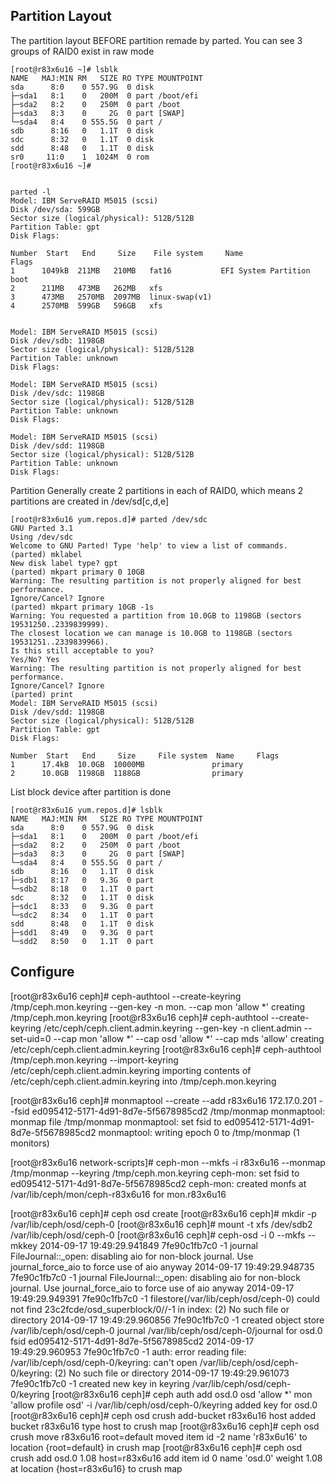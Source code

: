 ## Partition Layout

The partition layout BEFORE partition remade by parted. You can see 3 groups of RAID0 exist in raw mode

	[root@r83x6u16 ~]# lsblk
	NAME   MAJ:MIN RM   SIZE RO TYPE MOUNTPOINT
	sda      8:0    0 557.9G  0 disk 
	├─sda1   8:1    0   200M  0 part /boot/efi
	├─sda2   8:2    0   250M  0 part /boot
	├─sda3   8:3    0     2G  0 part [SWAP]
	└─sda4   8:4    0 555.5G  0 part /
	sdb      8:16   0   1.1T  0 disk 
	sdc      8:32   0   1.1T  0 disk 
	sdd      8:48   0   1.1T  0 disk 
	sr0     11:0    1  1024M  0 rom  
	[root@r83x6u16 ~]# 


	parted -l
	Model: IBM ServeRAID M5015 (scsi)
	Disk /dev/sda: 599GB
	Sector size (logical/physical): 512B/512B
	Partition Table: gpt
	Disk Flags: 

	Number  Start   End     Size    File system     Name                  Flags
 	1      1049kB  211MB   210MB   fat16           EFI System Partition  boot
 	2      211MB   473MB   262MB   xfs
 	3      473MB   2570MB  2097MB  linux-swap(v1)
 	4      2570MB  599GB   596GB   xfs


	Model: IBM ServeRAID M5015 (scsi)                                         
	Disk /dev/sdb: 1198GB
	Sector size (logical/physical): 512B/512B
	Partition Table: unknown
	Disk Flags: 

	Model: IBM ServeRAID M5015 (scsi)                                         
	Disk /dev/sdc: 1198GB
	Sector size (logical/physical): 512B/512B
	Partition Table: unknown
	Disk Flags: 

	Model: IBM ServeRAID M5015 (scsi)                                         
	Disk /dev/sdd: 1198GB
	Sector size (logical/physical): 512B/512B
	Partition Table: unknown
	Disk Flags: 


Partition
Generally create 2 partitions in each of RAID0, which means 2 partitions are created in /dev/sd[c,d,e]
	
	[root@r83x6u16 yum.repos.d]# parted /dev/sdc
	GNU Parted 3.1
	Using /dev/sdc
	Welcome to GNU Parted! Type 'help' to view a list of commands.
	(parted) mklabel
	New disk label type? gpt                                                  
	(parted) mkpart primary 0 10GB                                            
	Warning: The resulting partition is not properly aligned for best performance.
	Ignore/Cancel? Ignore
	(parted) mkpart primary 10GB -1s
	Warning: You requested a partition from 10.0GB to 1198GB (sectors 19531250..2339839999).
	The closest location we can manage is 10.0GB to 1198GB (sectors 19531251..2339839966).
	Is this still acceptable to you?
	Yes/No? Yes                                                               
	Warning: The resulting partition is not properly aligned for best performance.
	Ignore/Cancel? Ignore                                                     
	(parted) print                                                            
	Model: IBM ServeRAID M5015 (scsi)
	Disk /dev/sdd: 1198GB
	Sector size (logical/physical): 512B/512B
	Partition Table: gpt
	Disk Flags: 

	Number  Start   End     Size     File system  Name     Flags
 	1      17.4kB  10.0GB  10000MB               primary
 	2      10.0GB  1198GB  1188GB                primary
				
List block device after partition is done

	[root@r83x6u16 yum.repos.d]# lsblk
	NAME   MAJ:MIN RM   SIZE RO TYPE MOUNTPOINT
	sda      8:0    0 557.9G  0 disk 
	├─sda1   8:1    0   200M  0 part /boot/efi
	├─sda2   8:2    0   250M  0 part /boot
	├─sda3   8:3    0     2G  0 part [SWAP]
	└─sda4   8:4    0 555.5G  0 part /
	sdb      8:16   0   1.1T  0 disk 
	├─sdb1   8:17   0   9.3G  0 part 
	└─sdb2   8:18   0   1.1T  0 part 
	sdc      8:32   0   1.1T  0 disk 
	├─sdc1   8:33   0   9.3G  0 part 
	└─sdc2   8:34   0   1.1T  0 part 
	sdd      8:48   0   1.1T  0 disk 
	├─sdd1   8:49   0   9.3G  0 part 
	└─sdd2   8:50   0   1.1T  0 part 

## Configure

[root@r83x6u16 ceph]# ceph-authtool --create-keyring /tmp/ceph.mon.keyring --gen-key -n mon. --cap mon 'allow *' 
creating /tmp/ceph.mon.keyring
[root@r83x6u16 ceph]# ceph-authtool --create-keyring /etc/ceph/ceph.client.admin.keyring --gen-key -n client.admin --set-uid=0 --cap mon 'allow *' --cap osd 'allow *' --cap mds 'allow' 
creating /etc/ceph/ceph.client.admin.keyring
[root@r83x6u16 ceph]# ceph-authtool /tmp/ceph.mon.keyring --import-keyring /etc/ceph/ceph.client.admin.keyring 
importing contents of /etc/ceph/ceph.client.admin.keyring into /tmp/ceph.mon.keyring

[root@r83x6u16 ceph]# monmaptool --create --add r83x6u16 172.17.0.201 --fsid ed095412-5171-4d91-8d7e-5f5678985cd2 /tmp/monmap
monmaptool: monmap file /tmp/monmap
monmaptool: set fsid to ed095412-5171-4d91-8d7e-5f5678985cd2
monmaptool: writing epoch 0 to /tmp/monmap (1 monitors)


[root@r83x6u16 network-scripts]# ceph-mon --mkfs -i r83x6u16 --monmap /tmp/monmap --keyring /tmp/ceph.mon.keyring 
ceph-mon: set fsid to ed095412-5171-4d91-8d7e-5f5678985cd2
ceph-mon: created monfs at /var/lib/ceph/mon/ceph-r83x6u16 for mon.r83x6u16


[root@r83x6u16 ceph]# ceph osd create
[root@r83x6u16 ceph]# mkdir -p /var/lib/ceph/osd/ceph-0
[root@r83x6u16 ceph]# mount -t xfs /dev/sdb2 /var/lib/ceph/osd/ceph-0 
[root@r83x6u16 ceph]# ceph-osd -i 0 --mkfs --mkkey 
2014-09-17 19:49:29.941849 7fe90c1fb7c0 -1 journal FileJournal::_open: disabling aio for non-block journal.  Use journal_force_aio to force use of aio anyway
2014-09-17 19:49:29.948735 7fe90c1fb7c0 -1 journal FileJournal::_open: disabling aio for non-block journal.  Use journal_force_aio to force use of aio anyway
2014-09-17 19:49:29.949391 7fe90c1fb7c0 -1 filestore(/var/lib/ceph/osd/ceph-0) could not find 23c2fcde/osd_superblock/0//-1 in index: (2) No such file or directory
2014-09-17 19:49:29.960856 7fe90c1fb7c0 -1 created object store /var/lib/ceph/osd/ceph-0 journal /var/lib/ceph/osd/ceph-0/journal for osd.0 fsid ed095412-5171-4d91-8d7e-5f5678985cd2
2014-09-17 19:49:29.960953 7fe90c1fb7c0 -1 auth: error reading file: /var/lib/ceph/osd/ceph-0/keyring: can't open /var/lib/ceph/osd/ceph-0/keyring: (2) No such file or directory
2014-09-17 19:49:29.961073 7fe90c1fb7c0 -1 created new key in keyring /var/lib/ceph/osd/ceph-0/keyring
[root@r83x6u16 ceph]# ceph auth add osd.0 osd 'allow *' mon 'allow profile osd' -i /var/lib/ceph/osd/ceph-0/keyring 
added key for osd.0
[root@r83x6u16 ceph]# ceph osd crush add-bucket r83x6u16  host 
added bucket r83x6u16 type host to crush map
[root@r83x6u16 ceph]# ceph osd crush move r83x6u16 root=default
moved item id -2 name 'r83x6u16' to location {root=default} in crush map
[root@r83x6u16 ceph]# ceph osd crush add osd.0 1.08 host=r83x6u16 
add item id 0 name 'osd.0' weight 1.08 at location {host=r83x6u16} to crush map


